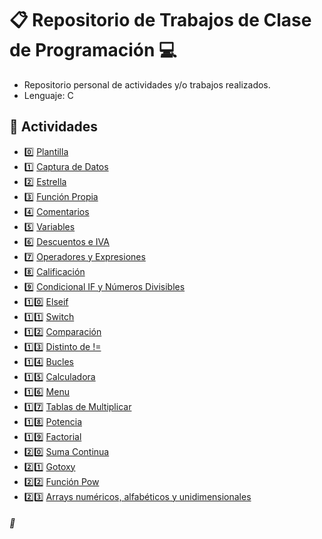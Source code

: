 # :clipboard: Repositorio de Trabajos de Clase de Programación :computer:

- Repositorio personal de actividades y/o trabajos realizados.
- Lenguaje: C

## :pushpin: Actividades

- :zero: [Plantilla](https://github.com/SrTuns/Universidad/blob/main/0%20Plantila/plantilla.c)
- :one: [Captura de Datos](https://github.com/SrTuns/Universidad/blob/main/1%20Captura%20de%20Datos/captura-de-datos.c)
- :two: [Estrella](https://github.com/SrTuns/Universidad/blob/main/2%20Estrella/estrella.c)
- :three: [Función Propia](https://github.com/SrTuns/Universidad/blob/main/3%20Funci%C3%B3n%20Propia/funcion-propia.c)
- :four: [Comentarios](https://github.com/SrTuns/Universidad/blob/main/4%20Comentario/cometarios.c)
- :five: [Variables](https://github.com/SrTuns/Universidad/blob/main/5%20Variables/variables.c)
- :six: [Descuentos e IVA](https://github.com/SrTuns/Universidad/blob/main/6%20Descuentos%20e%20IVA/descuentos.c)
- :seven: [Operadores y Expresiones](https://github.com/SrTuns/Universidad/blob/main/7%20Operadores%20y%20Expresiones/operadores-y-expresiones.c)
- :eight: [Calificación](https://github.com/SrTuns/Universidad/blob/main/8%20Calificaci%C3%B3n/calificacion.c)
- :nine: [Condicional IF y Números Divisibles](https://github.com/SrTuns/Universidad/blob/main/9%20Condicional%20IF%20y%20N%C3%BAmeros%20Divisibles/condicional-if-y-numeros-divisibles.c)
- :one::zero: [Elseif](https://github.com/SrTuns/Universidad/blob/main/10%20Elseif/elseif.c)
- :one::one: [Switch](https://github.com/SrTuns/Universidad/blob/main/11%20Switch/switch.c)
- :one::two: [Comparación](https://github.com/SrTuns/Universidad/blob/main/12%20Comparaci%C3%B3n/comparacion.c)
- :one::three: [Distinto de !=](https://github.com/SrTuns/Universidad/blob/main/13%20Distinto%20de%20!%3D/distinto-de.c)
- :one::four: [Bucles](https://github.com/SrTuns/Universidad/blob/main/14%20Bucles/bucles.c)
- :one::five: [Calculadora](https://github.com/SrTuns/Universidad/blob/main/15%20Calculadora/calculadora.c)
- :one::six: [Menu](https://github.com/SrTuns/Universidad/blob/main/16%20Menu/menu.c)
- :one::seven: [Tablas de Multiplicar](https://github.com/SrTuns/Universidad/blob/main/17%20Tablas%20de%20Multiplicar/tablas.c)
- :one::eight: [Potencia](https://github.com/SrTuns/Universidad/blob/main/18%20Potencia/potencia.c)
- :one::nine: [Factorial](https://github.com/SrTuns/Universidad/blob/main/19%20Factorial/factorial.c)
- :two::zero: [Suma Continua](https://github.com/SrTuns/Universidad/blob/main/20%20Suma%20Continua/suma-continua.c)
- :two::one: [Gotoxy](https://github.com/SrTuns/Universidad/blob/main/21%20Gotoxy/gotoxy.c)
- :two::two: [Función Pow](https://github.com/SrTuns/Universidad/blob/main/22%20Funci%C3%B3n%20pow/funcion-pow.c)
- :two::three: [Arrays numéricos, alfabéticos y unidimensionales](https://github.com/SrTuns/Universidad/blob/main/23%20Arrays%20num%C3%A9ricos%2C%20alfab%C3%A9ticos%2C%20unidimensionales/arrays-n-a-u.c)


###### :cookie:
